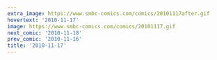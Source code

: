 ```yaml
---
extra_image: https://www.smbc-comics.com/comics/20101117after.gif
hovertext: '2010-11-17'
image: https://www.smbc-comics.com/comics/20101117.gif
next_comic: '2010-11-18'
prev_comic: '2010-11-16'
title: '2010-11-17'
---
```


